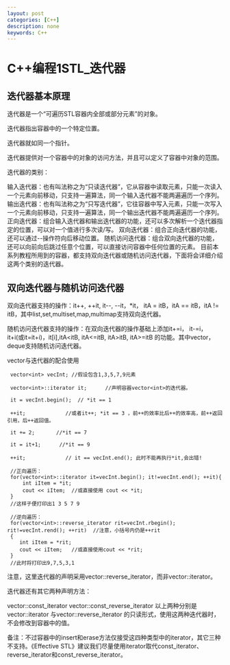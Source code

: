 ```yaml
---
layout: post
categories: [C++]
description: none
keywords: C++
---
```

# C++编程1STL_迭代器


## 迭代器基本原理
迭代器是一个“可遍历STL容器内全部或部分元素”的对象。

迭代器指出容器中的一个特定位置。

迭代器就如同一个指针。

迭代器提供对一个容器中的对象的访问方法，并且可以定义了容器中对象的范围。

迭代器的类别：

输入迭代器：也有叫法称之为“只读迭代器”，它从容器中读取元素，只能一次读入一个元素向前移动，只支持一遍算法，同一个输入迭代器不能两遍遍历一个序列。
输出迭代器：也有叫法称之为“只写迭代器”，它往容器中写入元素，只能一次写入一个元素向前移动，只支持一遍算法，同一个输出迭代器不能两遍遍历一个序列。
正向迭代器：组合输入迭代器和输出迭代器的功能，还可以多次解析一个迭代器指定的位置，可以对一个值进行多次读/写。
双向迭代器：组合正向迭代器的功能，还可以通过--操作符向后移动位置。
随机访问迭代器：组合双向迭代器的功能，还可以向前向后跳过任意个位置，可以直接访问容器中任何位置的元素。
目前本系列教程所用到的容器，都支持双向迭代器或随机访问迭代器，下面将会详细介绍这两个类别的迭代器。

## 双向迭代器与随机访问迭代器
双向迭代器支持的操作：it++, ++it, it--, --it，*it， itA = itB，itA == itB，itA != itB，其中list,set,multiset,map,multimap支持双向迭代器。

随机访问迭代器支持的操作：在双向迭代器的操作基础上添加it+=i， it-=i， it+i(或it=it+i)，it[i],itA<itB, itA<=itB, itA>itB, itA>=itB 的功能。其中vector，deque支持随机访问迭代器。

vector与迭代器的配合使用
```
 vector<int> vecInt; //假设包含1,3,5,7,9元素
 
 vector<int>::iterator it;      //声明容器vector<int>的迭代器。
 
 it = vecInt.begin();  // *it == 1
 
 ++it;             //或者it++; *it == 3 ，前++的效率比后++的效率高，前++返回引用，后++返回值。
 
 it += 2;       //*it == 7
 
 it = it+1;      //*it == 9
 
 ++it;             // it == vecInt.end(); 此时不能再执行*it,会出错!
 
 //正向遍历：
 for(vector<int>::iterator it=vecInt.begin(); it!=vecInt.end(); ++it){
     int iItem = *it; 
     cout << iItem;  //或直接使用 cout << *it;
 }
 //这样子便打印出1 3 5 7 9
 
 //逆向遍历：
 for(vector<int>::reverse_iterator rit=vecInt.rbegin(); rit!=vecInt.rend(); ++rit)  //注意，小括号内仍是++rit
 {
    int iItem = *rit;
    cout << iItem;   //或直接使用cout << *rit;
 }
 //此时将打印出9,7,5,3,1
```
注意，这里迭代器的声明采用vector<int>::reverse_iterator，而非vector<int>::iterator。

迭代器还有其它两种声明方法：

vector<int>::const_iterator
vector<int>::const_reverse_iterator
以上两种分别是vector<int>::iterator 与vector<int>::reverse_iterator 的只读形式，使用这两种迭代器时，不会修改到容器中的值。

备注：不过容器中的insert和erase方法仅接受这四种类型中的iterator，其它三种不支持。《Effective STL》建议我们尽量使用iterator取代const_iterator、reverse_iterator和const_reverse_iterator。